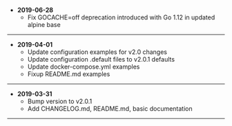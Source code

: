* **2019-06-28**
    * Fix GOCACHE=off deprecation introduced with Go 1.12 in updated alpine base
---
* **2019-04-01**
    * Update configuration examples for v2.0 changes
    * Update configuration .default files to v2.0.1 defaults
    * Update docker-compose.yml examples
    * Fixup README.md examples
---
* **2019-03-31**
    * Bump version to v2.0.1
    * Add CHANGELOG.md, README.md, basic documentation
---

